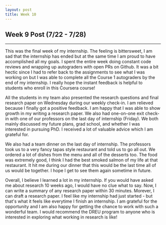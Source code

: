 ```yaml
---
layout: post
title: Week 10
---
```


## Week 9 Post (7/22 - 7/28)
---

This was the final week of my internship. The feeling is bittersweet, I am sad that the internship has ended but at the same time I am proud to have accomplished all my goals. I spent the entire week doing constant code reviews and wrapping up autograders with open PRs on Github. It was a bit hectic since I had to refer back to the assignments to see what I was working on but I was able to complete all the Course 1 autograders by the end of my internship. I really hope the instant feedback is helpful to students who enroll in this Coursera course!

All the students in my team also presented the research questions and final research paper on Wednesday during our weekly check-in. I am relieved because I finally got a positive feedback. I am happy that I was able to show growth in my writing a research paper. We also had one-on-one exit check-in with one of our professors on the last day of internship (Friday). We both mainly discussed my future plans, grad school, and whether I was interested in pursuing PhD. I received a lot of valuable advice which I am grateful for.

We also had a team dinner on the last day of internship. The professors took us to a very fancy tapas style restaurant and told us to go all out. We ordered a lot of dishes from the menu and all of the desserts too. The food was extremely good, I think I had the best smoked salmon of my life at that restaurant. It hit me during our dinner that this would be the last time all of us would be together. I hope I get to see them again sometime in future.

Overall, I believe I learned a lot in my internship. If you would have asked me about research 10 weeks ago, I would have no clue what to say. Now, I can write a summary of any research paper within 30 minutes. Morever, I can draft a research paper. I feel like my internship had just started - but that's what it feels like everytime I finish an internship. I am grateful for the opportunity and I am also happy for getting the chance to work with such a wonderful team. I would recommend the DREU program to anyone who is interested in exploring what working in research is like!
